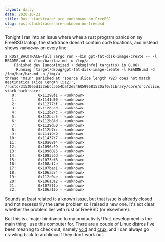 ```yaml
---
layout: daily
date: 2020-10-21
title: Rust stacktraces are <unknown> on FreeBSD
slug: rust-stacktraces-are-unknown-on-freebsd
---
```


Tonight I ran into an issue where when a rust program panics on my FreeBSD
laptop, the stacktrace doesn't contain code locations, and instead shows
`<unknown>` on every line:

```
$ RUST_BACKTRACE=full cargo run --bin gpt-fat-disk-image-create -- -l README.md -d /foo/bar/baz.md -o /tmp/a
    Finished dev [unoptimized + debuginfo] target(s) in 0.06s
     Running `target/debug/gpt-fat-disk-image-create -l README.md -d /foo/bar/baz.md -o /tmp/a`
thread 'main' panicked at 'source slice length (92) does not match destination slice length (512)', /rustc/31530e5d132ebcc3654baf2e5460599681520af0/library/core/src/slice/mod.rs:2673:13
stack backtrace:
   0:          0x11298b1 - <unknown>
   1:          0x1141d60 - <unknown>
   2:          0x11277df - <unknown>
   3:          0x112b59d - <unknown>
   4:          0x112b24c - <unknown>
   5:          0x112bc45 - <unknown>
   6:          0x112b80d - <unknown>
   7:          0x1129d70 - <unknown>
   8:          0x112b7cc - <unknown>
   9:          0x1141040 - <unknown>
  10:          0x11437f7 - <unknown>
  11:          0x10a0864 - <unknown>
  12:          0x1096c59 - <unknown>
  13:          0x1096095 - <unknown>
  14:          0x108351d - <unknown>
  15:          0x1073e66 - <unknown>
  16:          0x108af2e - <unknown>
  17:          0x107bad1 - <unknown>
  18:          0x106a3c4 - <unknown>
  19:          0x112c0ae - <unknown>
  20:          0x106a3a2 - <unknown>
  21:          0x1073f0b - <unknown>
  22:          0x106a10b - <unknown>
```

Sounds at least related to a
[known issue](https://github.com/rust-lang/rust/issues/54434), but that issue is already
closed and not necessarily the same problem so I raised a new one.
It's not clear whether the problem lies with rust or FreeBSD (or elsewhere).

But this is a major hindrance to my productivity!
Rust development is the main thing I use this computer for.
There are a couple of Linux distros I've been meaning to check out, namely [void](https://voidlinux.org/)
and [crux](https://crux.nu), and I can always go crawling back to archlinux if they don't work out.
